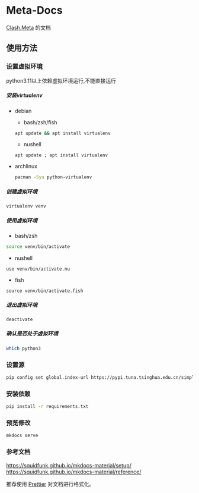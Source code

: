 # Meta-Docs

[Clash.Meta](https://github.com/MetaCubeX/Clash.Meta/tree/Alpha) 的文档

## 使用方法

### 设置虚拟环境

python3.11以上依赖虚拟环境运行,不能直接运行

##### 安装virtualenv

* debian
  * bash/zsh/fish

  ```bash
  apt update && apt install virtualenv
  ```

  * nushell

  ```nushell
  apt update ; apt install virtualenv
  ```

* archlinux

  ```bash
  pacman -Syu python-virtualenv
  ```

##### 创建虚拟环境

```bash
virtualenv venv
```

##### 使用虚拟环境

* bash/zsh

```bash
source venv/bin/activate
```

* nushell

```nushell
use venv/bin/activate.nu
```

* fish

```fish
source venv/bin/activate.fish
```

##### 退出虚拟环境

```bash
deactivate
```

##### 确认是否处于虚拟环境

```bash
which python3
```

### 设置源

```bash
pip config set global.index-url https://pypi.tuna.tsinghua.edu.cn/simple
```

### 安装依赖

```bash
pip install -r requirements.txt
```

### 预览修改

```bash
mkdocs serve
```

### 参考文档

<https://squidfunk.github.io/mkdocs-material/setup/>
<https://squidfunk.github.io/mkdocs-material/reference/>

推荐使用 [Prettier](https://marketplace.visualstudio.com/items?itemName=esbenp.prettier-vscode) 对文档进行格式化。
